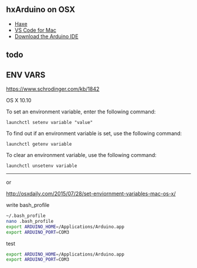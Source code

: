 

## hxArduino on OSX

- [Haxe](https://haxe.org/download/file/3.4.7/haxe-3.4.7-osx-installer.pkg/)
- [VS Code for Mac](https://code.visualstudio.com/docs/?dv=osx)
- [Download the Arduino IDE](https://www.arduino.cc/en/Main/Software)




## todo






## ENV VARS

https://www.schrodinger.com/kb/1842



OS X 10.10

To set an environment variable, enter the following command:

```
launchctl setenv variable "value"
```

To find out if an environment variable is set, use the following command:

```
launchctl getenv variable
```

To clear an environment variable, use the following command:

```
launchctl unsetenv variable
```

----

or



http://osxdaily.com/2015/07/28/set-enviornment-variables-mac-os-x/

write bash_profile


```bash
~/.bash_profile
nano .bash_profile
export ARDUINO_HOME=/Applications/Arduino.app
export ARDUINO_PORT=COM3
```

test

```bash
export ARDUINO_HOME=/Applications/Arduino.app
export ARDUINO_PORT=COM3
```

